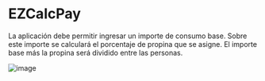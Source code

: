 # EZCalcPay

La aplicación debe permitir ingresar un importe de consumo base. Sobre este importe se calculará el porcentaje de propina que se asigne.
El importe base más la propina será dividido entre las personas.

![image](https://github.com/user-attachments/assets/36af9fd7-e5b6-4b67-a54d-818fa26c28ad)
